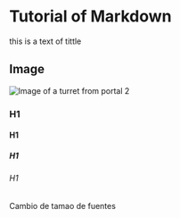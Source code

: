 # Tutorial of Markdown
this is a text of tittle
## Image
![Image of a turret from portal 2](https://static.wikia.nocookie.net/halflife7283/images/b/be/Portal_Turret.png/revision/latest?cb=20150820225104&path-prefix=es)
### H1
#### H1
##### H1
###### H1
Cambio de tamao de fuentes 


